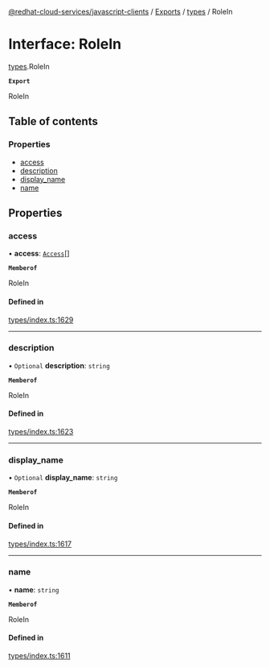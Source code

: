 [@redhat-cloud-services/javascript-clients](../README.md) / [Exports](../modules.md) / [types](../modules/types.md) / RoleIn

# Interface: RoleIn

[types](../modules/types.md).RoleIn

**`Export`**

RoleIn

## Table of contents

### Properties

- [access](types.RoleIn.md#access)
- [description](types.RoleIn.md#description)
- [display\_name](types.RoleIn.md#display_name)
- [name](types.RoleIn.md#name)

## Properties

### access

• **access**: [`Access`](types.Access.md)[]

**`Memberof`**

RoleIn

#### Defined in

[types/index.ts:1629](https://github.com/RedHatInsights/javascript-clients/blob/main/packages/rbac/types/index.ts#L1629)

___

### description

• `Optional` **description**: `string`

**`Memberof`**

RoleIn

#### Defined in

[types/index.ts:1623](https://github.com/RedHatInsights/javascript-clients/blob/main/packages/rbac/types/index.ts#L1623)

___

### display\_name

• `Optional` **display\_name**: `string`

**`Memberof`**

RoleIn

#### Defined in

[types/index.ts:1617](https://github.com/RedHatInsights/javascript-clients/blob/main/packages/rbac/types/index.ts#L1617)

___

### name

• **name**: `string`

**`Memberof`**

RoleIn

#### Defined in

[types/index.ts:1611](https://github.com/RedHatInsights/javascript-clients/blob/main/packages/rbac/types/index.ts#L1611)
